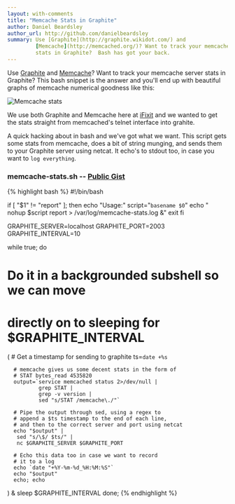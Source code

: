 ```yaml
---
layout: with-comments
title: "Memcache Stats in Graphite"
author: Daniel Beardsley
author_url: http://github.com/danielbeardsley
summary: Use [Graphite](http://graphite.wikidot.com/) and
         [Memcache](http://memcached.org/)? Want to track your memcache server
         stats in Graphite?  Bash has got your back.
---
```


Use [Graphite](http://graphite.wikidot.com/) and
[Memcache](http://memcached.org/)?  Want to track your memcache server
stats in Graphite? This bash snippet is the answer and you'll end up
with beautiful graphs of memcache numerical goodness like this:

![Memcache stats](/assets/memcache-stats-graph.png "Why the high write / read
ratio?")

We use both Graphite and Memcache here at [iFixit](httpd://www.ifixit.com)
and we wanted to get the stats straight from memcached's telnet interface
into grahite.

A quick hacking about in bash and we've got what we want.
This script gets some stats from memcache, does a bit of string
munging, and sends them to your Graphite server using netcat.  It
echo's to stdout too, in case you want to `log everything`.

### memcache-stats.sh -- [Public Gist](https://gist.github.com/3235099)
{% highlight bash %}
#!/bin/bash

if [ "$1" != "report" ]; then
   echo "Usage:"
   script="`basename $0`"
   echo "  nohup $script report > /var/log/memcache-stats.log &"
   exit
fi

GRAPHITE_SERVER=localhost
GRAPHITE_PORT=2003
GRAPHITE_INTERVAL=10

while true; do
   # Do it in a backgrounded subshell so we can move
   # directly on to sleeping for $GRAPHITE_INTERVAL
   (
      # Get a timestamp for sending to graphite
      ts=`date +%s`

      # memcache gives us some decent stats in the form of 
      # STAT bytes_read 4535820
      output=`service memcached status 2>/dev/null |
              grep STAT |
              grep -v version |
              sed "s/STAT /memcache\./"` 

      # Pipe the output through sed, using a regex to
      # append a $ts timestamp to the end of each line,
      # and then to the correct server and port using netcat
      echo "$output" |
       sed "s/\$/ $ts/" |
       nc $GRAPHITE_SERVER $GRAPHITE_PORT

      # Echo this data too in case we want to record
      # it to a log
      echo `date "+%Y-%m-%d_%H:%M:%S"`
      echo "$output"
      echo; echo
   ) &
   sleep $GRAPHITE_INTERVAL
done;
{% endhighlight %}

